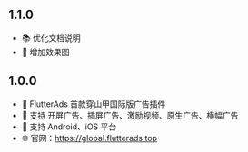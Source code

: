 ## 1.1.0
* 📚 优化文档说明
* 🎥 增加效果图


## 1.0.0
* 🎉 FlutterAds 首款穿山甲国际版广告插件
* 🚀 支持 开屏广告、插屏广告、激励视频、原生广告、横幅广告
* 📱 支持 Android、iOS 平台
* 🌐 官网：https://global.flutterads.top
